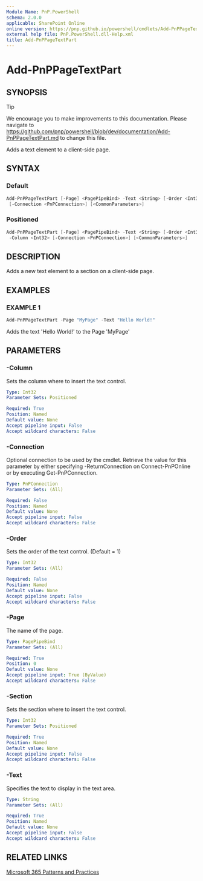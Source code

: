 ```yaml
---
Module Name: PnP.PowerShell
schema: 2.0.0
applicable: SharePoint Online
online version: https://pnp.github.io/powershell/cmdlets/Add-PnPPageTextPart.html
external help file: PnP.PowerShell.dll-Help.xml
title: Add-PnPPageTextPart
---
```

  
# Add-PnPPageTextPart

## SYNOPSIS

> [!TIP]
> We encourage you to make improvements to this documentation. Please navigate to https://github.com/pnp/powershell/blob/dev/documentation/Add-PnPPageTextPart.md to change this file.

Adds a text element to a client-side page.

## SYNTAX

### Default
```powershell
Add-PnPPageTextPart [-Page] <PagePipeBind> -Text <String> [-Order <Int32>] 
 [-Connection <PnPConnection>] [<CommonParameters>]
```

### Positioned
```powershell
Add-PnPPageTextPart [-Page] <PagePipeBind> -Text <String> [-Order <Int32>] -Section <Int32>
 -Column <Int32> [-Connection <PnPConnection>] [<CommonParameters>]
```

## DESCRIPTION
Adds a new text element to a section on a client-side page.

## EXAMPLES

### EXAMPLE 1
```powershell
Add-PnPPageTextPart -Page "MyPage" -Text "Hello World!"
```

Adds the text 'Hello World!' to the Page 'MyPage'

## PARAMETERS

### -Column
Sets the column where to insert the text control.

```yaml
Type: Int32
Parameter Sets: Positioned

Required: True
Position: Named
Default value: None
Accept pipeline input: False
Accept wildcard characters: False
```

### -Connection
Optional connection to be used by the cmdlet. Retrieve the value for this parameter by either specifying -ReturnConnection on Connect-PnPOnline or by executing Get-PnPConnection.

```yaml
Type: PnPConnection
Parameter Sets: (All)

Required: False
Position: Named
Default value: None
Accept pipeline input: False
Accept wildcard characters: False
```

### -Order
Sets the order of the text control. (Default = 1)

```yaml
Type: Int32
Parameter Sets: (All)

Required: False
Position: Named
Default value: None
Accept pipeline input: False
Accept wildcard characters: False
```

### -Page
The name of the page.

```yaml
Type: PagePipeBind
Parameter Sets: (All)

Required: True
Position: 0
Default value: None
Accept pipeline input: True (ByValue)
Accept wildcard characters: False
```

### -Section
Sets the section where to insert the text control.

```yaml
Type: Int32
Parameter Sets: Positioned

Required: True
Position: Named
Default value: None
Accept pipeline input: False
Accept wildcard characters: False
```

### -Text
Specifies the text to display in the text area.

```yaml
Type: String
Parameter Sets: (All)

Required: True
Position: Named
Default value: None
Accept pipeline input: False
Accept wildcard characters: False
```



## RELATED LINKS

[Microsoft 365 Patterns and Practices](https://aka.ms/m365pnp)


